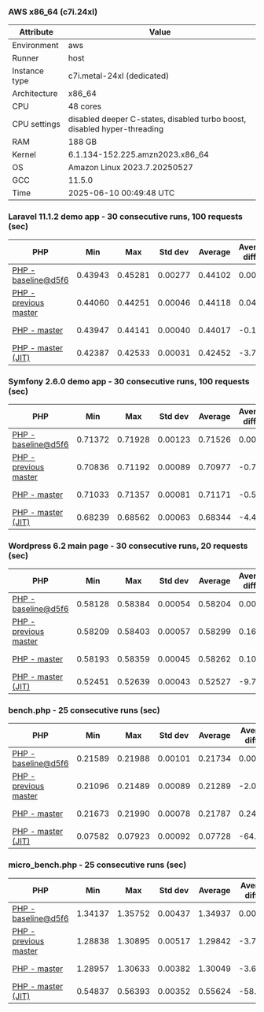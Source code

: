 ### AWS x86_64 (c7i.24xl)

|  Attribute    |     Value      |
|---------------|----------------|
| Environment   |aws|
| Runner        |host|
| Instance type |c7i.metal-24xl (dedicated)|
| Architecture  |x86_64
| CPU           |48 cores|
| CPU settings  |disabled deeper C-states, disabled turbo boost, disabled hyper-threading|
| RAM           |188 GB|
| Kernel        |6.1.134-152.225.amzn2023.x86_64|
| OS            |Amazon Linux 2023.7.20250527|
| GCC           |11.5.0|
| Time          |2025-06-10 00:49:48 UTC|

### Laravel 11.1.2 demo app - 30 consecutive runs, 100 requests (sec)

|     PHP     |     Min     |     Max     |    Std dev   |   Average  |  Average diff % |   Median   | Median diff % |     Memory    |
|-------------|-------------|-------------|--------------|------------|-----------------|------------|---------------|---------------|
|[PHP - baseline@d5f6](https://github.com/php/php-src/commit/d5f6e56610)|0.43943|0.45281|0.00277|0.44102|0.00%|0.44025|0.00%|41.87 MB|
|[PHP - previous master](https://github.com/php/php-src/commit/e3cfa4bcae)|0.44060|0.44251|0.00046|0.44118|0.04%|0.44105|0.18%|42.21 MB|
|[PHP - master](https://github.com/php/php-src/commit/32c6ac9133)|0.43947|0.44141|0.00040|0.44017|-0.19%|0.44014|-0.02%|42.21 MB|
|[PHP - master (JIT)](https://github.com/php/php-src/commit/32c6ac9133)|0.42387|0.42533|0.00031|0.42452|-3.74%|0.42443|-3.59%|51.18 MB|

### Symfony 2.6.0 demo app - 30 consecutive runs, 100 requests (sec)

|     PHP     |     Min     |     Max     |    Std dev   |   Average  |  Average diff % |   Median   | Median diff % |     Memory    |
|-------------|-------------|-------------|--------------|------------|-----------------|------------|---------------|---------------|
|[PHP - baseline@d5f6](https://github.com/php/php-src/commit/d5f6e56610)|0.71372|0.71928|0.00123|0.71526|0.00%|0.71498|0.00%|37.54 MB|
|[PHP - previous master](https://github.com/php/php-src/commit/e3cfa4bcae)|0.70836|0.71192|0.00089|0.70977|-0.77%|0.70953|-0.76%|37.88 MB|
|[PHP - master](https://github.com/php/php-src/commit/32c6ac9133)|0.71033|0.71357|0.00081|0.71171|-0.50%|0.71167|-0.46%|37.88 MB|
|[PHP - master (JIT)](https://github.com/php/php-src/commit/32c6ac9133)|0.68239|0.68562|0.00063|0.68344|-4.45%|0.68341|-4.42%|44.94 MB|

### Wordpress 6.2 main page - 30 consecutive runs, 20 requests (sec)

|     PHP     |     Min     |     Max     |    Std dev   |   Average  |  Average diff % |   Median   | Median diff % |     Memory    |
|-------------|-------------|-------------|--------------|------------|-----------------|------------|---------------|---------------|
|[PHP - baseline@d5f6](https://github.com/php/php-src/commit/d5f6e56610)|0.58128|0.58384|0.00054|0.58204|0.00%|0.58199|0.00%|43.09 MB|
|[PHP - previous master](https://github.com/php/php-src/commit/e3cfa4bcae)|0.58209|0.58403|0.00057|0.58299|0.16%|0.58289|0.15%|43.44 MB|
|[PHP - master](https://github.com/php/php-src/commit/32c6ac9133)|0.58193|0.58359|0.00045|0.58262|0.10%|0.58253|0.09%|43.44 MB|
|[PHP - master (JIT)](https://github.com/php/php-src/commit/32c6ac9133)|0.52451|0.52639|0.00043|0.52527|-9.75%|0.52512|-9.77%|60.97 MB|

### bench.php - 25 consecutive runs (sec)

|     PHP     |     Min     |     Max     |    Std dev   |   Average  |  Average diff % |   Median   | Median diff % |     Memory    |
|-------------|-------------|-------------|--------------|------------|-----------------|------------|---------------|---------------|
|[PHP - baseline@d5f6](https://github.com/php/php-src/commit/d5f6e56610)|0.21589|0.21988|0.00101|0.21734|0.00%|0.21722|0.00%|26.26 MB|
|[PHP - previous master](https://github.com/php/php-src/commit/e3cfa4bcae)|0.21096|0.21489|0.00089|0.21289|-2.05%|0.21287|-2.00%|26.49 MB|
|[PHP - master](https://github.com/php/php-src/commit/32c6ac9133)|0.21673|0.21990|0.00078|0.21787|0.24%|0.21767|0.20%|26.48 MB|
|[PHP - master (JIT)](https://github.com/php/php-src/commit/32c6ac9133)|0.07582|0.07923|0.00092|0.07728|-64.44%|0.07701|-64.55%|27.70 MB|

### micro_bench.php - 25 consecutive runs (sec)

|     PHP     |     Min     |     Max     |    Std dev   |   Average  |  Average diff % |   Median   | Median diff % |     Memory    |
|-------------|-------------|-------------|--------------|------------|-----------------|------------|---------------|---------------|
|[PHP - baseline@d5f6](https://github.com/php/php-src/commit/d5f6e56610)|1.34137|1.35752|0.00437|1.34937|0.00%|1.34945|0.00%|20.51 MB|
|[PHP - previous master](https://github.com/php/php-src/commit/e3cfa4bcae)|1.28838|1.30895|0.00517|1.29842|-3.78%|1.29747|-3.85%|20.75 MB|
|[PHP - master](https://github.com/php/php-src/commit/32c6ac9133)|1.28957|1.30633|0.00382|1.30049|-3.62%|1.30094|-3.60%|20.75 MB|
|[PHP - master (JIT)](https://github.com/php/php-src/commit/32c6ac9133)|0.54837|0.56393|0.00352|0.55624|-58.78%|0.55653|-58.76%|22.11 MB|
